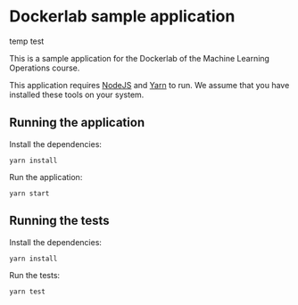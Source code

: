 # Dockerlab sample application

temp test

This is a sample application for the Dockerlab of the Machine Learning Operations course.

This application requires [NodeJS](https://nodejs.org/en/) and [Yarn](https://yarnpkg.com/) to run. We assume that you have installed these tools on your system.

## Running the application

Install the dependencies:

```console
yarn install
```

Run the application:

```console
yarn start
```

## Running the tests

Install the dependencies:

```console
yarn install
```

Run the tests:

```console
yarn test
```
